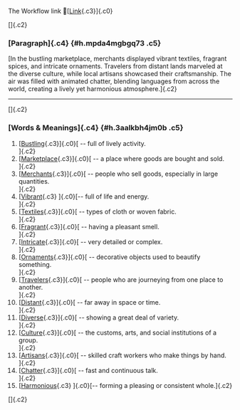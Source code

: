 The Workflow link
👏[[Link](https://www.google.com/url?q=http://www.google.com&sa=D&source=editors&ust=1760092982853888&usg=AOvVaw2UUNosGWiJeJ5AU7XeEtpF){.c3}]{.c0}

[]{.c2}

### [Paragraph]{.c4} {#h.mpda4mgbgq73 .c5}

[In the bustling marketplace, merchants displayed vibrant textiles,
fragrant spices, and intricate ornaments. Travelers from distant lands
marveled at the diverse culture, while local artisans showcased their
craftsmanship. The air was filled with animated chatter, blending
languages from across the world, creating a lively yet harmonious
atmosphere.]{.c2}

------------------------------------------------------------------------

[]{.c2}

### [Words & Meanings]{.c4} {#h.3aalkbh4jm0b .c5}

1.  [[Bustling](https://www.google.com/url?q=http://www.google.com&sa=D&source=editors&ust=1760092982856412&usg=AOvVaw37GGdKb7_ttUY6INA0De1F){.c3}]{.c0}[ --
    full of lively activity.\
    ]{.c2}
2.  [[Marketplace](https://www.google.com/url?q=http://www.google.com&sa=D&source=editors&ust=1760092982856936&usg=AOvVaw2aAf4FdD8inIxHv4-CqOYr){.c3}]{.c0}[ --
    a place where goods are bought and sold.\
    ]{.c2}
3.  [[Merchants](https://www.google.com/url?q=http://www.google.com&sa=D&source=editors&ust=1760092982857411&usg=AOvVaw17NBzGiAW69fPidi-GtaJf){.c3}]{.c0}[ --
    people who sell goods, especially in large quantities.\
    ]{.c2}
4.  [[Vibrant](https://www.google.com/url?q=http://www.google.com&sa=D&source=editors&ust=1760092982857952&usg=AOvVaw0srFJvQFrzIqW7Rz8pMpm_){.c3}
    ]{.c0}[-- full of life and energy.\
    ]{.c2}
5.  [[Textiles](https://www.google.com/url?q=http://www.google.com&sa=D&source=editors&ust=1760092982858362&usg=AOvVaw1ZktzFNhaNIldgGngGvTGs){.c3}]{.c0}[ --
    types of cloth or woven fabric.\
    ]{.c2}
6.  [[Fragrant](https://www.google.com/url?q=http://www.google.com&sa=D&source=editors&ust=1760092982858776&usg=AOvVaw3rVqSSMBZVNe7OZVcybcx7){.c3}]{.c0}[ --
    having a pleasant smell.\
    ]{.c2}
7.  [[Intricate](https://www.google.com/url?q=http://www.google.com&sa=D&source=editors&ust=1760092982859198&usg=AOvVaw2_sqKdM51TN_HPmrEGa8lt){.c3}]{.c0}[ --
    very detailed or complex.\
    ]{.c2}
8.  [[Ornaments](https://www.google.com/url?q=http://www.google.com&sa=D&source=editors&ust=1760092982859577&usg=AOvVaw1ASK1p2uBCt0GRS2MmlLQ5){.c3}]{.c0}[ --
    decorative objects used to beautify something.\
    ]{.c2}
9.  [[Travelers](https://www.google.com/url?q=http://www.google.com&sa=D&source=editors&ust=1760092982860043&usg=AOvVaw2wJBP5rLdqafn09Tl4aN9Z){.c3}]{.c0}[ --
    people who are journeying from one place to another.\
    ]{.c2}
10. [[Distant](https://www.google.com/url?q=http://www.google.com&sa=D&source=editors&ust=1760092982860508&usg=AOvVaw39wqCA1iMb38tpsNet5Iha){.c3}]{.c0}[ --
    far away in space or time.\
    ]{.c2}
11. [[Diverse](https://www.google.com/url?q=http://www.google.com&sa=D&source=editors&ust=1760092982860890&usg=AOvVaw0Y5OULa2pFyYl9VE62H2t-){.c3}]{.c0}[ --
    showing a great deal of variety.\
    ]{.c2}
12. [[Culture](https://www.google.com/url?q=http://www.google.com&sa=D&source=editors&ust=1760092982861269&usg=AOvVaw273FbtDDqcUvxAoVqbpeXB){.c3}]{.c0}[ --
    the customs, arts, and social institutions of a group.\
    ]{.c2}
13. [[Artisans](https://www.google.com/url?q=http://www.google.com&sa=D&source=editors&ust=1760092982861726&usg=AOvVaw31jfW5Lv6In-0tLVoV8hOj){.c3}]{.c0}[ --
    skilled craft workers who make things by hand.\
    ]{.c2}
14. [[Chatter](https://www.google.com/url?q=http://www.google.com&sa=D&source=editors&ust=1760092982862172&usg=AOvVaw2_x9SG6jNpWGFgXxoMYwki){.c3}]{.c0}[ --
    fast and continuous talk.\
    ]{.c2}
15. [[Harmonious](https://www.google.com/url?q=http://www.google.com&sa=D&source=editors&ust=1760092982862592&usg=AOvVaw1wejWmtAtkP4L1_tbo1SBi){.c3}
    ]{.c0}[-- forming a pleasing or consistent whole.]{.c2}

[]{.c2}
